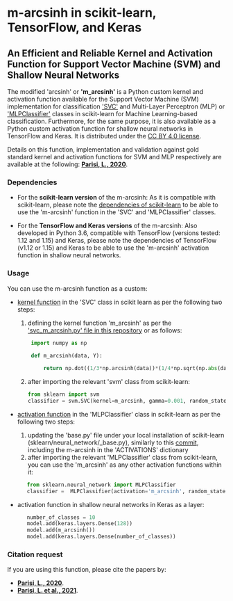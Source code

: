 # m-arcsinh in scikit-learn, TensorFlow, and Keras
## An Efficient and Reliable Kernel and Activation Function for Support Vector Machine (SVM) and Shallow Neural Networks


The modified 'arcsinh' or **'m_arcsinh'** is a Python custom kernel and activation function available for the Support Vector Machine (SVM) implementation for classification ['SVC'](https://scikit-learn.org/stable/modules/generated/sklearn.svm.SVC.html) and Multi-Layer Perceptron (MLP) or ['MLPClassifier'](https://scikit-learn.org/stable/modules/generated/sklearn.neural_network.MLPClassifier.html) classes in scikit-learn for Machine Learning-based classification. Furthermore, for the same purpose, it is also available as a Python custom activation function for shallow neural networks in TensorFlow and Keras. It is distributed under the [CC BY 4.0 license](http://creativecommons.org/licenses/by/4.0/).

Details on this function, implementation and validation against gold standard kernel and activation functions for SVM and MLP respectively are available at the following: **[Parisi, L., 2020](https://arxiv.org/abs/2009.07530)**.


### Dependencies

* For the **scikit-learn version** of the m-arcsinh: As it is compatible with scikit-learn, please note the [dependencies of scikit-learn](https://github.com/scikit-learn/scikit-learn) to be able to use the 'm-arcsinh' function in the 'SVC' and 'MLPClassifier' classes.

* For the **TensorFlow and Keras versions** of the m-arcsinh: Also developed in Python 3.6, compatible with TensorFlow (versions tested: 1.12 and 1.15) and Keras, please note the dependencies of TensorFlow (v1.12 or 1.15) and Keras to be able to use the 'm-arcsinh' activation function in shallow neural networks.

### Usage

You can use the m-arcsinh function as a custom:

* [kernel function](https://github.com/luca-parisi/m_arcsinh_scikit_learn/blob/master/svc_m_arcsinh.py) in the 'SVC' class in scikit learn as per the following two steps:

    1. defining the kernel function 'm_arcsinh' as per the ['svc_m_arcsinh.py' file in this repository](https://github.com/luca-parisi/m_arcsinh_scikit_learn/blob/master/svc_m_arcsinh.py) or as follows: 
    
       ```python
        import numpy as np
        
        def m_arcsinh(data, Y):

            return np.dot((1/3*np.arcsinh(data))*(1/4*np.sqrt(np.abs(data))), (1/3*np.arcsinh(Y.T))*(1/4*np.sqrt(np.abs(Y.T))))
       ```
       
    2. after importing the relevant 'svm' class from scikit-learn:  
        
        ```python
        from sklearn import svm 
        classifier = svm.SVC(kernel=m_arcsinh, gamma=0.001, random_state=13, class_weight='balanced')
        ```
        
* [activation function](https://github.com/luca-parisi/m_arcsinh_scikit_learn/blob/master/mlpclassifier_m_arcsinh.py) in the 'MLPClassifier' class in scikit-learn as per the following two steps:

    1. updating the 'base.py' file under your local installation of scikit-learn (sklearn/neural_network/_base.py), similarly to this [commit](https://github.com/scikit-learn/scikit-learn/pull/18419/commits/3e1141dc3448615018888e8da07622452b092f4f), including the m-arcsinh in the 'ACTIVATIONS' dictionary
    2. after importing the relevant 'MLPClassifier' class from scikit-learn, you can use the 'm_arcsinh' as any other activation functions within it:
    
    ```python
       from sklearn.neural_network import MLPClassifier
       classifier =  MLPClassifier(activation='m_arcsinh', random_state=1, max_iter=300)
     ```

* activation function in shallow neural networks in Keras as a layer:

    ```python
       number_of_classes = 10
       model.add(keras.layers.Dense(128))
       model.add(m_arcsinh())
       model.add(keras.layers.Dense(number_of_classes))
    ```

### Citation request

If you are using this function, please cite the papers by:
* **[Parisi, L., 2020](https://arxiv.org/abs/2009.07530)**.
* **[Parisi, L. et al., 2021](https://www.naun.org/main/NAUN/mcs/2021/a142002-007(2021).pdf)**.
